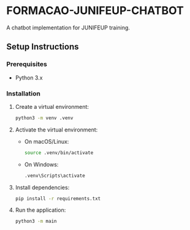 # FORMACAO-JUNIFEUP-CHATBOT

A chatbot implementation for JUNIFEUP training.

## Setup Instructions

### Prerequisites
- Python 3.x

### Installation

1. Create a virtual environment:
   ```bash
   python3 -m venv .venv
   ```

2. Activate the virtual environment:
   - On macOS/Linux:
     ```bash
     source .venv/bin/activate
     ```
   - On Windows:
     ```bash
     .venv\Scripts\activate
     ```

3. Install dependencies:
   ```bash
   pip install -r requirements.txt
   ```

4. Run the application:
   ```bash
   python3 -m main
   ```